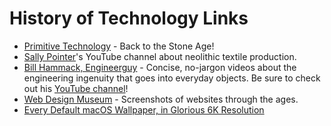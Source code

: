 # History of Technology Links

- [Primitive Technology](https://www.youtube.com/@primitivetechnology9550) - Back to the Stone Age!
- [Sally Pointer](https://www.youtube.com/@SallyPointer)'s YouTube channel about neolithic textile production.
- [Bill Hammack, Engineerguy](https://engineerguy.com/) - Concise, no-jargon videos about the engineering ingenuity that goes into everyday objects. Be sure to check out his [YouTube channel](https://www.youtube.com/@engineerguyvideo)!
- [Web Design Museum](https://www.webdesignmuseum.org/) - Screenshots of websites through the ages.
- [Every Default macOS Wallpaper, in Glorious 6K Resolution](https://512pixels.net/projects/default-mac-wallpapers-in-5k/)